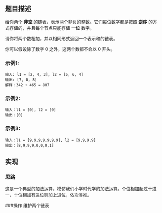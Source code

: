 ## 题目描述
给你两个 **非空** 的链表，表示两个非负的整数。它们每位数字都是按照 **逆序** 的方式存储的，并且每个节点只能存储 **一位** 数字。

请你将两个数相加，并以相同形式返回一个表示和的链表。

你可以假设除了数字 0 之外，这两个数都不会以 0 开头。

### 示例1:
```
输入: l1 = [2, 4, 3], l2 = [5, 6, 4]
输出: [7, 0, 8]
解释：342 + 465 = 807
```
### 示例2:
```
输入：l1 = [0], l2 = [0]
输出：[0]
```
### 示例3:
```
输入：l1 = [9,9,9,9,9,9,9], l2 = [9,9,9,9]
输出：[8,9,9,9,0,0,0,1]
```
## 实现
### 思路
这是一个典型的加法运算，模仿我们小学时代学的加法运算。个位相加超过十进一，十位相加有进位则加上进位，依次类推。

###操作
维护两个链表
